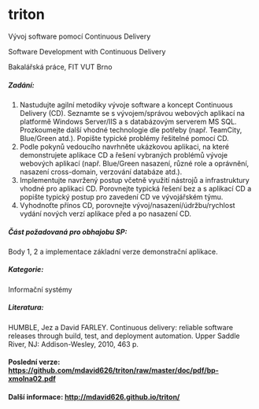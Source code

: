 # triton
Vývoj software pomocí Continuous Delivery

Software Development with Continuous Delivery

Bakalářská práce, FIT VUT Brno

##### Zadání:
1. Nastudujte agilní metodiky vývoje software a koncept Continuous Delivery (CD). Seznamte se s vývojem/správou webových aplikací na platformě Windows Server/IIS a s databázovým serverem MS SQL. Prozkoumejte další vhodné technologie dle potřeby (např. TeamCity, Blue/Green atd.). Popište typické problémy řešitelné pomocí CD.
2. Podle pokynů vedoucího navrhněte ukázkovou aplikaci, na které demonstrujete aplikace CD a řešení vybraných problémů vývoje webových aplikací (např. Blue/Green nasazení, různé role a oprávnění, nasazení cross-domain, verzování databáze atd.).
3. Implementujte navržený postup včetně využití nástrojů a infrastruktury vhodné pro aplikaci CD. Porovnejte typická řešení bez a s aplikací CD a popište typický postup pro zavedení CD ve vývojářském týmu.
4. Vyhodnoťte přínos CD, porovnejte vývoj/nasazení/údržbu/rychlost vydání nových verzí aplikace před a po nasazení CD.

##### Část požadovaná pro obhajobu SP:
Body 1, 2 a implementace základní verze demonstrační aplikace.

##### Kategorie:
Informační systémy

##### Literatura:
HUMBLE, Jez a David FARLEY. Continuous delivery: reliable software releases through build, test, and deployment automation. Upper Saddle River, NJ: Addison-Wesley, 2010, 463 p.

#### Poslední verze: https://github.com/mdavid626/triton/raw/master/doc/pdf/bp-xmolna02.pdf
#### Další informace: http://mdavid626.github.io/triton/
